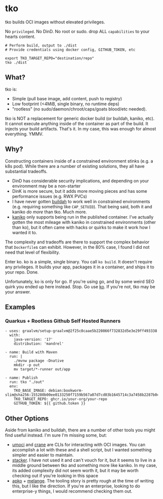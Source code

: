 # tko

tko builds OCI images without elevated privileges. 

No `privileged`.
No DinD.
No root or sudo.
drop ALL `capabilities` to your hearts content.

```
# Perform build, output to ./dist
# Provide credentials using docker config, GITHUB_TOKEN, etc

export TKO_TARGET_REPO="destination/repo"
tko ./dist
```

## What?

tko is:
- Simple (pull base image, add content, push to registry)
- Low footprint (<4MiB, single binary, no runtime deps)
- "rootless" (no sudo/daemon/chroot/caps/goats blood/etc needed).

tko is NOT a replacement for generic docker build (or buildah, kaniko, etc). It cannot execute anything inside of the container as part of the build. It injects your build artifacts. That's it. In my case, this was enough for almost everything. YMMV.
 
## Why?

Constructing containers inside of a constrained environment stinks (e.g. a k8s pod). While there are a number of existing solutions, they all have substantial tradeoffs.

- DinD has considerable security implications, and depending on your environment may be a non-starter
- DinK is more secure, but it adds more moving pieces and has some performance issues (e.g. RWX PVCs)
- I have never gotten [buildah](https://github.com/containers/buildah) to work well in constrained environments (e.g. requiring something like `CAP_SETUID`). That being said, both it and kaniko _do more_ than tko. Much more. 
- [kaniko](https://github.com/GoogleContainerTools/kaniko) only supports being run in the published container. I've actually gotten the most mileage with kaniko in constrained environments (other than ko), but it often came with hacks or quirks to make it work how I wanted it to.

The complexity and tradeoffs are there to support the complex behavior that `Dockerfile`s can exhibit. However, in the 80% case, I found I did not need that level of flexibility.

Enter ko. ko is a simple, single binary. You call `ko build`. It doesn't require any privileges. It builds your app, packages it in a container, and ships it to your repo. Done.

Unfortunately, ko is only for go. If you're using go, and by some weird SEO quirk you ended up here instead. Stop. Go use [ko](https://ko.build). If you're not, tko may be your answer.

## Examples

### Quarkus + Rootless Github Self Hosted Runners

```
- uses: graalvm/setup-graalvm@2f25c0caae5b220866f732832d5e3e29ff493338
  with:
    java-version: '17'
    distribution: 'mandrel'
    
- name: Build with Maven
  run: |
    ./mvnw package -Dnative
    mkdir -p out
    mv target/*-runner out/app

- name: Publish
  run: tko "./out"
  env:
    TKO_BASE_IMAGE: debian:bookworm-slim@sha256:155280b00ee0133250f7159b567a07d7cd03b1645714c3a7458b2287b0ca83cb
    TKO_TARGET_REPO: ghcr.io/your-org/your-repo
    GITHUB_TOKEN: ${{ github.token }}
```

## Other Options

Aside from kaniko and buildah, there are a number of other tools you might find useful instead. I'm sure I'm missing some, but:

- [umoci](https://umo.ci/) and [crane](https://github.com/google/go-containerregistry/blob/main/cmd/crane/README.md) are CLIs for interacting with OCI images. You can accomplish a lot with these and a shell script, but I wanted something simpler and easier to maintain.
- [stacker](https://github.com/project-stacker/stacker). I have not used it and can't vouch for it, but it seems to live in a middle ground between tko and something more like kaniko. In my case, its added complexity did not seem worth it, but it may be worth checking out if you're looking in this space
- [apko](https://github.com/chainguard-dev/apko) + [melange](https://github.com/chainguard-dev/melange). The tooling story is pretty rough at the time of writing this, but I like the direction. If you're an enterprise, looking to do enterprise-y things, I would recommend checking them out.